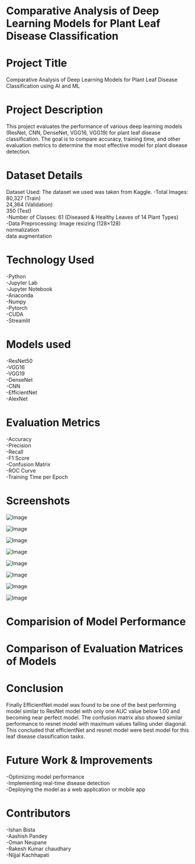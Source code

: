 # Comparative Analysis of Deep Learning Models for Plant Leaf Disease Classification
# Project Title 
 Comparative Analysis of Deep Learning Models for Plant Leaf Disease Classification using AI and ML <br>
# Project Description
This project evaluates the performance of various deep learning models (ResNet, CNN, DenseNet, VGG16, VGG19) for plant leaf disease classification. The goal is to compare accuracy, training time, and other evaluation metrics to determine the most effective model for plant disease detection.

# Dataset Details
Dataset Used: The dataset we used was taken from Kaggle.
-Total Images: 80,327 (Train) <br> 24,364 (Validation) <br>  350 (Test) <br>
-Number of Classes: 61 (Diseased & Healthy Leaves of 14 Plant Types)<br>
-Data Preprocessing: Image resizing (128×128) <br>normalization <br> data augmentation

# Technology Used
-Python<br>
-Jupyter Lab<br>
-Jupyter Notebook<br>
-Anaconda<br>
-Numpy<br>
-Pytorch<br>
-CUDA<br>
-Streamlit

# Models used
-ResNet50<br>
-VGG16<br>
-VGG19<br>
-DenseNet<br>
-CNN <br>
-EfficientNet <br>
-AlexNet

# Evaluation Metrics

-Accuracy<br>
-Precision<br>
-Recall<br>
-F1 Score<br>
-Confusion Matrix<br>
-ROC Curve<br>
-Training Time per Epoch

# Screenshots
![Image](https://github.com/user-attachments/assets/9d4fd012-19cd-4caf-be2d-1ffa7a60ca6e)

![Image](https://github.com/user-attachments/assets/a2aa808b-b3ee-4921-a4a3-1aa5bf20246e)

![Image](https://github.com/user-attachments/assets/f29c0872-5a60-4a6d-880e-ece85e4764fe)

![Image](https://github.com/user-attachments/assets/e4ed201e-5a9e-4ba1-8576-38dfc60e23ca)

![Image](https://github.com/user-attachments/assets/c425a6b4-13b6-47fa-a368-b133a0c6da16)

![Image](https://github.com/user-attachments/assets/78c97d62-e139-48d2-b5d7-21557ed6185d)

![Image](https://github.com/user-attachments/assets/62cf683e-7339-4c0c-9507-7bf010b11948)

![Image](https://github.com/user-attachments/assets/a09d33d4-125a-4f67-ae4d-688837ac051c)

# Comparision of Model Performance

# Comparison of Evaluation Matrices of Models


# Conclusion
Finally EfficientNet model was found to be one of the best performing model similar to ResNet model with only one AUC value below 1.00 and becoming near perfect model. The confusion matrix also showed similar performance to resnet model with maximum values falling under diagonal. This concluded that efficientNet and resnet model were best model for this leaf disease classification tasks.
# Future Work & Improvements
-Optimizing model performance<br>
-Implementing real-time disease detection<br>
-Deploying the model as a web application or mobile app<br>

# Contributors
-Ishan Bista <br>
-Aashish Pandey<br>
-Oman Neupane<br>
-Rakesh Kumar chaudhary<br>
-Nijjal Kachhapati
